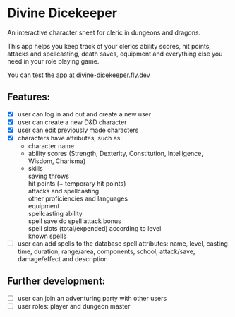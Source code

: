 # Divine Dicekeeper 

An interactive character sheet for cleric in dungeons and dragons.

This app helps you keep track of your clerics ability scores, hit points, attacks and spellcasting, death saves, equipment and everything else you need in your role playing game.

You can test the app at [divine-dicekeeper.fly.dev](https://divine-dicekeeper.fly.dev/)

## Features:

- [x] user can log in and out and create a new user
- [x] user can create a new D&D character
- [x] user can edit previously made characters
- [x] characters have attributes, such as:  
   - character name  
   - ability scores (Strength, Dexterity, Constitution, Intelligence, Wisdom, Charisma)  
   - skills  
   saving throws  
   hit points (+ temporary hit points)  
   attacks and spellcasting  
   other proficiencies and languages  
   equipment  
   spellcasting ability  
   spell save dc spell attack bonus  
   spell slots (total/expended) according to level  
   known spells  
- [ ] user can add spells to the database
	spell attributes: name, level, casting time, duration, range/area, components, school, attack/save, damage/effect and description

## Further development:
- [ ] user can join an adventuring party with other users
- [ ] user roles: player and dungeon master
